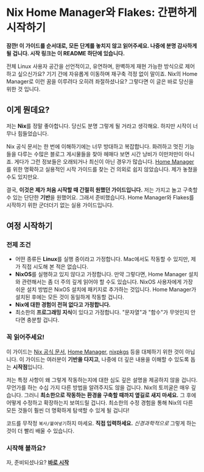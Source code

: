 # Nix Home Manager와 Flakes: 간편하게 시작하기

**잠깐! 이 가이드를 순서대로, 모든 단계를 놓치지 않고 읽어주세요. 나중에 분명 감사하게 될 겁니다. 시작 링크는 이 README 하단에 있습니다.**

전체 Linux 사용자 공간을 선언적이고, 유연하며, 완벽하게 재현 가능한 방식으로 제어하고 싶으신가요? 기기 간에 자유롭게 이동하며 재구축 걱정 없이 말이죠. Nix의 Home Manager로 이런 꿈을 이루려다 오히려 좌절하셨나요? 그렇다면 이 글은 바로 당신을 위한 것 입니다.

## 이게 뭔데요?

저는 **Nix**를 정말 좋아합니다. 당신도 분명 그렇게 될 거라고 생각해요. 하지만 시작이 너무나 힘들었습니다.

Nix 공식 문서는 한 번에 이해하기에는 너무 방대하고 복잡합니다. 화려하고 멋진 기능들을 다루는 수많은 블로그 게시물들을 찾아 헤매다 보면 시간 낭비가 이만저만이 아니죠. 게다가 그런 정보들은 오래되거나 최신이 아닌 경우가 많습니다. [Home Manager](https://github.com/nix-community/home-manager)를 위한 명확하고 실용적인 시작 가이드를 찾는 건 의외로 쉽지 않았습니다. 제가 놓쳤을 수도 있지만요.

결국, **이것은 제가 처음 시작할 때 간절히 원했던 가이드입니다.** 저는 가지고 놀고 구축할 수 있는 단단한 **기반**을 원했어요. 그래서 준비했습니다. Home Manager와 Flakes를 시작하기 위한 군더더기 없는 실용 가이드입니다.

## 여정 시작하기

### 전제 조건

  * 어떤 종류든 **Linux**를 실행 중이라고 가정합니다. Mac에서도 작동할 수 있지만, 제가 직접 시도해 본 적은 없습니다.
  * **NixOS**를 실행하고 있지 않다고 가정합니다. 만약 그렇다면, Home Manager 설치와 관련해서는 좀 더 주의 깊게 읽어야 할 수도 있습니다. NixOS 사용자에게 가장 쉬운 설치 방법은 NixOS 설치에 패키지로 추가하는 것입니다. Home Manager가 설치된 후에는 모든 것이 동일하게 작동할 겁니다.
  * **Nix에 대한 경험이 전혀 없다고 가정합니다.**
  * 최소한의 **프로그래밍 지식**이 있다고 가정합니다. "문자열"과 "함수"가 무엇인지 안다면 충분할 겁니다.

### 꼭 읽어주세요!

이 가이드는 [Nix 공식 문서](https://nix.dev/), [Home Manager](https://nix-community.github.io/home-manager/), [nixpkgs](https://nixos.org/manual/nixpkgs/stable/) 등을 대체하기 위한 것이 아닙니다. 이 가이드는 여러분이 **기반을 다지고**, 나중에 더 깊은 내용을 이해할 수 있도록 돕는 **시작점**입니다.

저는 특정 사항이 왜 그렇게 작동하는지에 대한 심도 깊은 설명을 제공하지 않을 겁니다. 무언가를 하는 수십 가지 다른 방법을 알려주지도 않을 겁니다. Nix의 토끼굴은 매우 깊습니다. 그러니 **최소한으로 작동하는 환경을 구축할 때까지 옆길로 새지 마세요.** 그 후에 어떻게 수정하고 확장하는지 보여드릴 겁니다. 최소한의 수정 경험을 통해 Nix의 다른 모든 것들이 훨씬 더 명확하게 탐색할 수 있게 될 겁니다!

코드를 무작정 `복사/붙여넣기`하지 마세요. **직접 입력하세요.** *신경과학적으로* 그렇게 하는 것이 더 빨리 배울 수 있습니다.

### 시작해 볼까요?

자, 준비되셨나요? **[바로 시작](01-install_ko.md)**